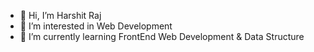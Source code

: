 - 👋 Hi, I’m Harshit Raj
- 👀 I’m interested in Web Development
- 🌱 I’m currently learning FrontEnd Web Development & Data Structure

<!---
RajHarshit/RajHarshit is a ✨ special ✨ repository because its `README.md` (this file) appears on your GitHub profile.
You can click the Preview link to take a look at your changes.
--->
